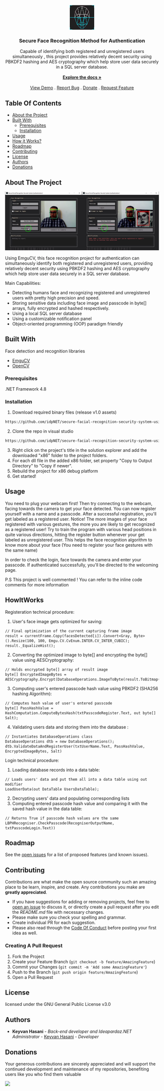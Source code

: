 <br/>
<p align="center">
  <a href="https://github.com/idpNET/secure-facial-recognition-security-system-using-emguCV">
    <img src="Resources/logo.png" alt="Logo" width="80" height="80">
  </a>

  <h3 align="center">Secure Face Recognition Method for Authentication</h3>

  <p align="center">
    Capable of identifying both registered and unregistered users simultaneously , this project provides relatively decent security using PBKDF2 hashing and AES cryptography which help store user data securely in a SQL server database.
    <br/>
    <br/>
    <a href="https://github.com/idpNET/secure-facial-recognition-security-system-using-emguCV"><strong>Explore the docs »</strong></a>
    <br/>
    <br/>
    <a href="https://github.com/idpNET/secure-facial-recognition-security-system-using-emguCV/blob/master/Resources/Screenshot.jpg">View Demo</a>
    .
    <a href="https://github.com/idpNET/secure-facial-recognition-security-system-using-emguCV/issues">Report Bug</a>
    .
    <a href="https://www.blockonomics.co/pay-url/cb221579a6bc4ed2" target="_blank">Donate</a>
    .
    <a href="https://github.com/idpNET/secure-facial-recognition-security-system-using-emguCV/issues">Request Feature</a>
  </p>
</p>

## Table Of Contents

* [About the Project](#about-the-project)
* [Built With](#built-with)
  * [Prerequisites](#prerequisites)
  * [Installation](#installation)
* [Usage](#usage)
* [How it Works?](#howitworks)
* [Roadmap](#roadmap)
* [Contributing](#contributing)
* [License](#license)
* [Authors](#authors)
* [Donations](#donations)
  
## About The Project

![Screen Shot](Resources/Screenshot.jpg)

Using EmguCV, this face recognition project for authentication can simultaneously identify both registered and unregistered users, providing relatively decent security using PBKDF2 hashing and AES cryptography which help store user data securely in a SQL server database.

Main Capabilities:

* Detecting humans face and recognizing registered and unregistered users with pretty high precision and speed. 
* Storing sensitive data including face image and passcode in byte[] arrays, fully encrypted and hashed respectively. 
* Using a local SQL server database 
* Using a customizable notification panel 
* Object-oriented programming (OOP) paradigm friendly


## Built With

Face detection and recognition libraries

* [EmguCV](https://www.emgu.com)
* [OpenCV](https://opencv.org)

### Prerequisites

.NET Framework 4.8

### Installation


1. Download required binary files (release v1.0 assets)
```sh
https://github.com/idpNET/secure-facial-recognition-security-system-using-emguCV/releases/download/v1.0/Secure.Facial.Recognition.Security.System.using.EmguCV.DLL.Files.zip
```
2. Clone the repo in visual studio
```sh
https://github.com/idpNET/secure-facial-recognition-security-system-using-emguCV.git
```
3. Right click on the project's title in the solution explorer and add the downloaded "x86" folder to the project folders.
4. For each dll file in the added x86 folder, set property "Copy to Output Directory" to "Copy if newer".
5. Rebuild the project for x86 debug platform
6. Get started!

## Usage

You need to plug your webcam first! Then try connecting to the webcam,  facing towards the camera to get your face detected. You can now register yourself with a name and a passcode. After a successful registration, you'll get labeled as a registered user.
Notice! The more images of your face registered with various gestures, the more you are likely to get recognized as a registered user! 
Try to train the program with various head positions in quite various directions, hitting the register button whenever your get labeled as unregistered user. This helps the face recognition algorithm to know more about your face (You need to register your face gestures with the same name) 

 In order to check the login, face towards the camera and enter your passcode. If authenticated successfully, you'll be directed to the welcoming page.

P.S This project is well commented ! You can refer to the inline code comments for more information


## HowItWorks

Registeration technical procedure: 

1. User's face image gets optimized for saving:
```
// Final optimization of the current capturing frame image
result = currentFrame.Copy(facesDetected[i]).Convert<Gray, Byte>().Resize(100, 100, Emgu.CV.CvEnum.INTER.CV_INTER_CUBIC);
result._EqualizeHist();
```
2. Converting the optimized image to byte[] and encrypting the byte[] value using AESCryptography:
```
// Holds encrypted byte[] array of result image
byte[] EncryptedImageBytes = AESCryptography.Encrypt(DatabaseOperations.ImageToByte(result.ToBitmap()));
```
3. Computing user's entered passcode hash value using PBKDF2 (SHA256 hashing Algorithm):
```
// Computes hash value of user's entered passcode
byte[] PassHashValue = HashComputation.ComputeBytesHash(txtPasscodeRegister.Text, out byte[] Salt);
```
4. Validating users data and storing them into the database :
```
// Instantiates DatabaseOperations class
DatabaseOperations dtb = new DatabaseOperations();
dtb.ValidateDataAndRegisterUser(txtUserName.Text, PassHashValue, EncryptedImageBytes, Salt)
```
Login technical procedure: 

1. Loading database records into a data table:
```
// Loads users' data and put them all into a data table using out modifier
LoadUserData(out DataTable UsersDataTable);
```
2. Decrypting users' data and populating corresponding lists
3. Computing entered passcode hash value and comparing it with the saved hash value in the data table:
```
// Returns True if passcode hash values are the same
LBPHRecogniser.CheckPasscode(RecogniserOutputName, txtPasscodeLogin.Text))
```
## Roadmap

See the [open issues](https://github.com/idpNET/secure-facial-recognition-security-system-using-emguCV/issues) for a list of proposed features (and known issues).

## Contributing

Contributions are what make the open source community such an amazing place to be learn, inspire, and create. Any contributions you make are **greatly appreciated**.
* If you have suggestions for adding or removing projects, feel free to [open an issue](https://github.com/idpNET/secure-facial-recognition-security-system-using-emguCV/issues/new) to discuss it, or directly create a pull request after you edit the *README.md* file with necessary changes.
* Please make sure you check your spelling and grammar.
* Create individual PR for each suggestion.
* Please also read through the [Code Of Conduct](https://github.com/idpNET/secure-facial-recognition-security-system-using-emguCV/blob/main/CODE_OF_CONDUCT.md) before posting your first idea as well.

### Creating A Pull Request

1. Fork the Project
2. Create your Feature Branch (`git checkout -b feature/AmazingFeature`)
3. Commit your Changes (`git commit -m 'Add some AmazingFeature'`)
4. Push to the Branch (`git push origin feature/AmazingFeature`)
5. Open a Pull Request

## License

 licensed under the GNU General Public License v3.0

## Authors

* **Keyvan Hasani** - *Back-end developer and Ideapardaz.NET Administrator* - [Keyvan Hasani](https://github.com/idpNET) - *Developer*

## Donations
Your generous contributions are sincerely appreciated and will support the continued development and maintenance of my repositories, benefiting users like you who find them valuable

<a href="https://www.blockonomics.co/pay-url/cb221579a6bc4ed2" class="blockoPayBtn" data-toggle="modal" data-uid=cb221579a6bc4ed2><img width=160 src="https://www.blockonomics.co/img/pay_with_bitcoin_medium.png" target="_blank" ></a>
